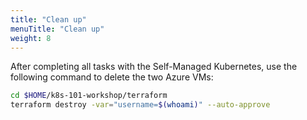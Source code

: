 ```yaml
---
title: "Clean up"
menuTitle: "Clean up"
weight: 8
---
```


After completing all tasks with the Self-Managed Kubernetes, use the following command to delete the two Azure VMs:

```bash
cd $HOME/k8s-101-workshop/terraform
terraform destroy -var="username=$(whoami)" --auto-approve
```


